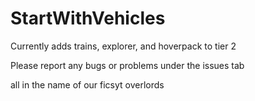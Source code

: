 # StartWithVehicles

Currently adds trains, explorer, and hoverpack to tier 2 

Please report any bugs or problems under the issues tab

all in the name of our ficsyt overlords
